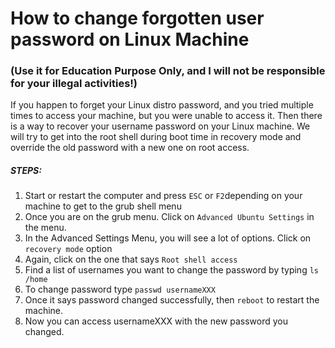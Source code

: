 # How to change forgotten user password on Linux Machine

### (Use it for Education Purpose Only, and I will not be responsible for your illegal activities!)

If you happen to forget your Linux distro password, and you tried multiple times to access your machine, but you were unable to access it. Then there is a way to recover your username password on your Linux machine. We will try to get into the root shell during boot time in recovery mode and override the old password with a new one on root access.


#####  STEPS:

1. Start or restart the computer and press ```ESC``` or ```F2```depending on your machine to get to the grub shell menu
2. Once you are on the grub menu. Click on ```Advanced Ubuntu Settings``` in the menu.
3. In the Advanced Settings Menu, you will see a lot of options. Click on ```recovery mode``` option
4. Again, click on the one that says ```Root shell access```
5. Find a list of usernames you want to change the password by typing ```ls /home```
6. To change password type ```passwd usernameXXX```
7. Once it says password changed successfully, then ```reboot``` to restart the machine.
8. Now you can access usernameXXX with the new password you changed.



